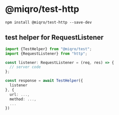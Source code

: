 # @miqro/test-http

```npm install @miqro/test-http --save-dev```

## test helper for RequestListener

```typescript
import {TestHelper} from "@miqro/test";
import {RequestListener} from "http";

const listener: RequestListener = (req, res) => {
  // server code
};

const response = await TestHelper({
  listener
}, {
  url: ...,
  method: ...,
  ...
})
```
